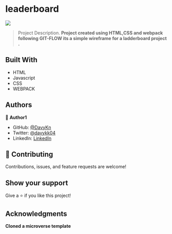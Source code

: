 # leaderboard


![](https://img.shields.io/badge/Microverse-blueviolet)

> Project Description.
> **Project created using HTML,CSS and webpack following GIT-FLOW its a simple wireframe for a ladderboard project .**

## Built With

- HTML
- Javascript
- CSS
- WEBPACK



## Authors

👤 **Author1**

- GitHub: [@DavyKn](https://github.com/DavyKn)
- Twitter: [@davykk04](https://twitter.com/davykk04)
- LinkedIn: [LinkedIn](https://www.linkedin.com/in/davis-katana-246600159/)
  

## 🤝 Contributing

Contributions, issues, and feature requests are welcome!


## Show your support

Give a ⭐️ if you like this project!

## Acknowledgments

**Cloned a microverse template**
